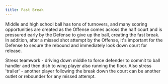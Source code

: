 ```yaml
---
title: Fast Break
---
```

Middle and high school ball has tons of turnovers, and many scoring opportunities are created  as the Offense comes across the half court and is pressured early by the Defense to give up the ball, creating the fast break. In addition, after a missed shot attempt by the Offense, it's important for the Defense to secure the rebound and immediately look down court for release.  

Stress teamwork - driving down middle to force defender to commit to ball handler and then dish to wing player also running the floor.  Also stress 'trailer' - another player following the break down the court can be another outlet or rebounder for any missed attempt.